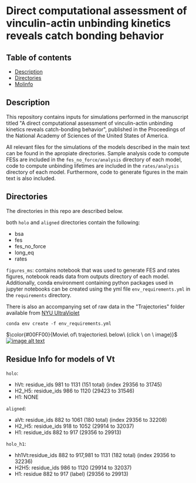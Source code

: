 # Direct computational assessment of vinculin-actin unbinding kinetics reveals catch bonding behavior
[//]: # (Badges)
## Table of contents
* [Description](#Description)
* [Directories](#Directories)
* [Molinfo](#Residue-Info-for-models-of-Vt)

## Description
This repository contains inputs for simulations performed in the manuscript titled "A direct computational assessment of vinculin-actin unbinding kinetics reveals catch-bonding behavior", published in the Proceedings of the National Academy of Sciences of the United States of America. 

All relevant files for the simulations of the models described in the main text can be found in the apropiate directories. Sample analysis code to compute FESs are included in the `fes_no_force/analysis` directory of each model, code to compute unbinding lifetimes are included in the `rates/analysis` directory of each model. Furthermore, code to generate figures in the main text is also included.
## Directories
The directories in this repo are described below.

both `holo` and `aligned` directories contain the following:
- bsa
- fes
- fes_no_force
- long_eq
- rates

`figures_ms`: contains notebook that was used to generate FES and rates figures, notebook reads data from outputs directory of each model. Additionally, conda environment containing python packages used in jupyter notebooks can be created using the yml file `env_requirements.yml` in the `requirements` directory.

There is also an accompanying set of raw data in the "Trajectories" folder available from [NYU UltraViolet](https://doi.org/10.58153/c964p-ghe78)

```
conda env create -f env_requirements.yml
```` 
$\color{#00FF00}{Movie\ of\ trajectories\ below\ (click \ on \ image)}$
[![image alt text](https://img.youtube.com/vi/zhm1VcawSHU/0.jpg)](http://www.youtube.com/watch?v=zhm1VcawSHU "vinculin_actin complex")
## Residue Info for models of Vt 

`holo`: 
- hVt: residue_ids 981 to 1131 (151 total) (index 29356 to 31745)
- H2_H5: residue_ids 986 to 1120 (29423 to 31546)
- H1: NONE

`aligned`: 
- aVt: residue_ids 882 to 1061 (180 total) (index 29356 to 32208)
- H2_H5: residue_ids 918 to 1052 (29914 to 32037)
- H1: residue_ids 882 to 917 (29356 to 29913)
  

`holo_h1`: 
- hh1Vt:residue_ids 882 to 917,981 to 1131 (182 total) (index 29356 to 32236)
- H2H5: residue_ids 986 to 1120  (29914 to 32037)
- H1: residue 882 to 917 (label) (29356 to 29913)
